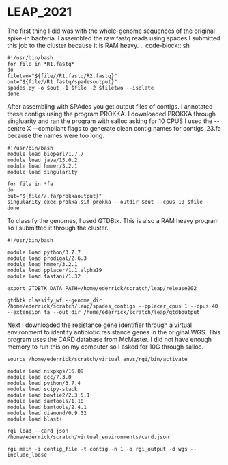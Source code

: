 # LEAP_2021

The first thing I did was with the whole-genome sequences of the original spike-in bacteria.
I assembled the raw fastq reads using spades 
I submitted this job to the cluster because it is RAM heavy.
.. code-block:: sh

	#!/usr/bin/bash
	for file in *R1.fastq*
	do
	filetwo="${file//R1.fastq/R2.fastq}"
	out="${file//R1.fastq/spadesoutput}"
	spades.py -o $out -1 $file -2 $filetwo --isolate
	done

After assembling with SPAdes you get output files of contigs.
I annotated these contigs using the program PROKKA.
I downloaded PROKKA through singluarity and ran the program with salloc asking for 10 CPUS
I used the --centre X --compliant flags to generate clean contig names for contigs_23.fa because the names were too long.

	#!/usr/bin/bash
	module load bioperl/1.7.7
	module load java/13.0.2
	module load hmmer/3.2.1
	module load singularity

	for file in *fa 
	do
	out="${file//.fa/prokkaoutput}"
	singularity exec prokka.sif prokka --outdir $out --cpus 10 $file
	done

To classify the genomes, I used GTDBtk. This is also a RAM heavy program so I submitted it through the cluster.


	#!/usr/bin/bash
	
	module load python/3.7.7
	module load prodigal/2.6.3
	module load hmmer/3.2.1
	module load pplacer/1.1.alpha19
	module load fastani/1.32

	export GTDBTK_DATA_PATH=/home/ederrick/scratch/leap/release202

	gtdbtk classify_wf --genome_dir /home/ederrick/scratch/leap/spades_contigs --pplacer_cpus 1 --cpus 40 --extension fa --out_dir /home/ederrick/scratch/leap/gtdboutput


Next I downloaded the resistance gene identifier through a virtual environment to identify antibiotic resistance genes in the original WGS. This program uses the
CARD database from McMaster.
I did not have enough memory to run this on my computer so I asked for 10G through salloc.


	source /home/ederrick/scratch/virtual_envs/rgi/bin/activate
	
	module load nixpkgs/16.09
	module load gcc/7.3.0
	module load python/3.7.4
	module load scipy-stack
	module load bowtie2/2.3.5.1 
	module load samtools/1.10
	module load bamtools/2.4.1 
	module load diamond/0.9.32
	module load blast+

	rgi load --card_json /home/ederrick/scratch/virtual_environments/card.json

	rgi main -i contig_file -t contig -n 1 -o rgi_output -d wgs --include_loose
